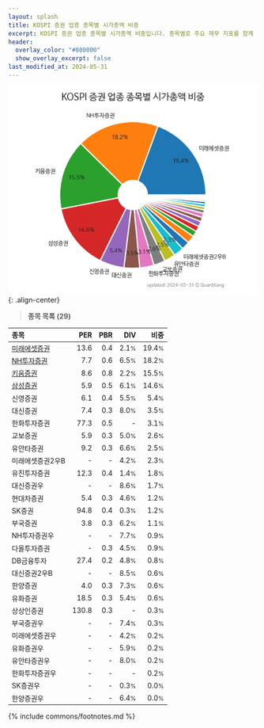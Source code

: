 ```yaml
---
layout: splash
title: KOSPI 증권 업종 종목별 시가총액 비중
excerpt: KOSPI 증권 업종 종목별 시가총액 비중입니다. 종목별로 주요 재무 지표를 함께 표시합니다.
header:
  overlay_color: "#800000"
  show_overlay_excerpt: false
last_modified_at: 2024-05-31
---
```



![KOSPI 증권 업종 종목별 시가총액 비중](/stats/sector/images/kospi_업종_증권_종목.png){: .align-center}


> **종목 목록 (29)**<a id="list"></a>

| **종목** | **PER** | **PBR** | **DIV** | **비중** |
| :------- | ------: | ------: | ------: | -------: |
| [미래에셋증권](/006800/) | 13.6 | 0.4 | 2.1<small>%</small> | 19.4<small>%</small> |
| [NH투자증권](/005940/) | 7.7 | 0.6 | 6.5<small>%</small> | 18.2<small>%</small> |
| [키움증권](/039490/) | 8.6 | 0.8 | 2.2<small>%</small> | 15.5<small>%</small> |
| [삼성증권](/016360/) | 5.9 | 0.5 | 6.1<small>%</small> | 14.6<small>%</small> |
| 신영증권 | 6.1 | 0.4 | 5.5<small>%</small> | 5.4<small>%</small> |
| 대신증권 | 7.4 | 0.3 | 8.0<small>%</small> | 3.5<small>%</small> |
| 한화투자증권 | 77.3 | 0.5 | - | 3.1<small>%</small> |
| 교보증권 | 5.9 | 0.3 | 5.0<small>%</small> | 2.6<small>%</small> |
| 유안타증권 | 9.2 | 0.3 | 6.6<small>%</small> | 2.5<small>%</small> |
| 미래에셋증권2우B | - | - | 4.2<small>%</small> | 2.3<small>%</small> |
| 유진투자증권 | 12.3 | 0.4 | 1.4<small>%</small> | 1.8<small>%</small> |
| 대신증권우 | - | - | 8.6<small>%</small> | 1.7<small>%</small> |
| 현대차증권 | 5.4 | 0.3 | 4.6<small>%</small> | 1.2<small>%</small> |
| SK증권 | 94.8 | 0.4 | 0.3<small>%</small> | 1.2<small>%</small> |
| 부국증권 | 3.8 | 0.3 | 6.2<small>%</small> | 1.1<small>%</small> |
| NH투자증권우 | - | - | 7.7<small>%</small> | 0.9<small>%</small> |
| 다올투자증권 | - | 0.3 | 4.5<small>%</small> | 0.9<small>%</small> |
| DB금융투자 | 27.4 | 0.2 | 4.8<small>%</small> | 0.8<small>%</small> |
| 대신증권2우B | - | - | 8.5<small>%</small> | 0.6<small>%</small> |
| 한양증권 | 4.0 | 0.3 | 7.3<small>%</small> | 0.6<small>%</small> |
| 유화증권 | 18.5 | 0.3 | 5.4<small>%</small> | 0.6<small>%</small> |
| 상상인증권 | 130.8 | 0.3 | - | 0.3<small>%</small> |
| 부국증권우 | - | - | 7.4<small>%</small> | 0.3<small>%</small> |
| 미래에셋증권우 | - | - | 4.2<small>%</small> | 0.2<small>%</small> |
| 유화증권우 | - | - | 5.9<small>%</small> | 0.2<small>%</small> |
| 유안타증권우 | - | - | 8.0<small>%</small> | 0.2<small>%</small> |
| 한화투자증권우 | - | - | - | 0.2<small>%</small> |
| SK증권우 | - | - | 0.3<small>%</small> | 0.0<small>%</small> |
| 한양증권우 | - | - | 6.4<small>%</small> | 0.0<small>%</small> |

{% include commons/footnotes.md %}